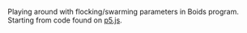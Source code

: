 Playing around with flocking/swarming parameters in Boids program.
Starting from code found on [p5.js](http://p5js.org/examples/simulate-flocking.html).
